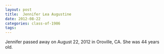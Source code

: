 ```yaml
---
layout: post
title:  Jennifer Lea Augustine
date: 2012-08-22
categories: class-of-1986
tags: 
---
```


Jennifer passed away on August 22, 2012 in Oroville, CA.  She was 44 years old.


